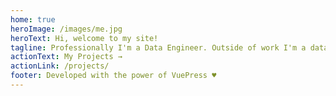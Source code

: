 ```yaml
---
home: true
heroImage: /images/me.jpg
heroText: Hi, welcome to my site!
tagline: Professionally I'm a Data Engineer. Outside of work I'm a data enthusiast who enjoys putting data to work. Check out some of my work below.
actionText: My Projects →
actionLink: /projects/
footer: Developed with the power of VuePress ♥️
---
```



